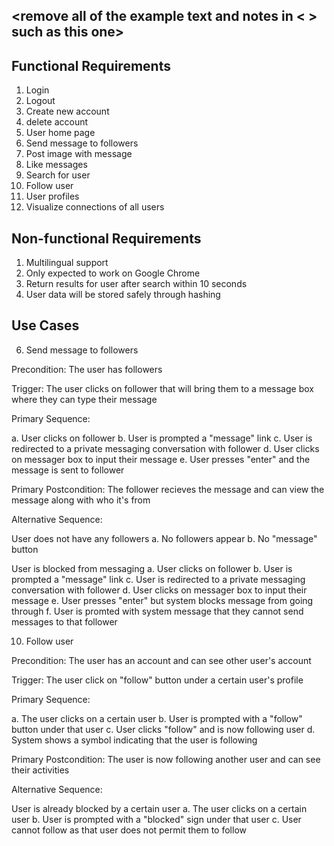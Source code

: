 ## <remove all of the example text and notes in < > such as this one>

## Functional Requirements

1. Login
2. Logout
3. Create new account
4. delete account
5. User home page 
6. Send message to followers 
7. Post image with message 
8. Like messages 
9. Search for user 
10. Follow user 
11. User profiles 
12. Visualize connections of all users 

## Non-functional Requirements

1. Multilingual support 
2. Only expected to work on Google Chrome 
3. Return results for user after search within 10 seconds
4. User data will be stored safely through hashing 

## Use Cases

6. Send message to followers

Precondition: The user has followers

Trigger: The user clicks on follower that will bring them to a message box where they can type their message

Primary Sequence: 

  a. User clicks on follower
  b. User is prompted a "message" link
  c. User is redirected to a private messaging conversation with follower
  d. User clicks on messager box to input their message
  e. User presses "enter" and the message is sent to follower

Primary Postcondition: The follower recieves the message and can view the message along with who it's from

Alternative Sequence: 

User does not have any followers
  a. No followers appear
  b. No "message" button

User is blocked from messaging
  a. User clicks on follower
  b. User is prompted a "message" link
  c. User is redirected to a private messaging conversation with follower
  d. User clicks on messager box to input their message
  e. User presses "enter" but system blocks message from going through
  f. User is promted with system message that they cannot send messages to that follower

10. Follow user

Precondition: The user has an account and can see other user's account

Trigger: The user click on "follow" button under a certain user's profile

Primary Sequence:

  a. The user clicks on a certain user
  b. User is prompted with a "follow" button under that user
  c. User clicks "follow" and is now following user
  d. System shows a symbol indicating that the user is following

Primary Postcondition: The user is now following another user and can see their activities

Alternative Sequence:

User is already blocked by a certain user
  a. The user clicks on a certain user
  b. User is prompted with a "blocked" sign under that user
  c. User cannot follow as that user does not permit them to follow